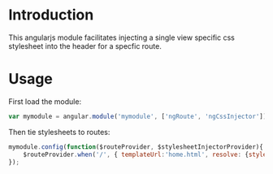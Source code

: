 Introduction
===============

This angularjs module facilitates injecting a single view specific css stylesheet into the header for a specfic route.

Usage
=====
First load the module:
```javascript
var mymodule = angular.module('mymodule', ['ngRoute', 'ngCssInjector'])
```
Then tie stylesheets to routes:
```javascript
mymodule.config(function($routeProvider, $stylesheetInjectorProvider){
    $routeProvider.when('/', { templateUrl:'home.html', resolve: {stylesheet: $stylesheetInjectorProvider.injectStylesheet('css/home.min.css')}});
});
```